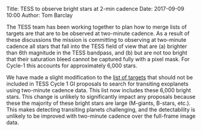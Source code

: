 Title: TESS to observe bright stars at 2-min cadence
Date: 2017-09-09 10:00
Author: Tom Barclay

The TESS team has been working together to plan how to merge lists of targets are that are to be observed at two-minute cadence. As a result of these discussions the mission is committing to observing at two-minute cadence all stars that fall into the TESS field of view that are (a) brighter than 6th magnitude in the TESS bandpass, and (b) but are not too bright that their saturation bleed cannot be captured fully with a pixel mask. For Cycle-1 this accounts for approximately 6,000 stars.

We have made a slight modification to the [list of targets](data/core-science-targets-v2.csv) that should not be included in TESS Cycle 1 GI proposals to search for transiting exoplanets using two-minute cadence data. This list now includes these 6,000 bright stars. This change is unlikely to significantly impact any proposals because these the majority of these bright stars are large (M-giants, B-stars, etc.). This makes detecting transiting planets challenging, and the detectability is unlikely to be improved with two-minute cadence over the full-frame image data.